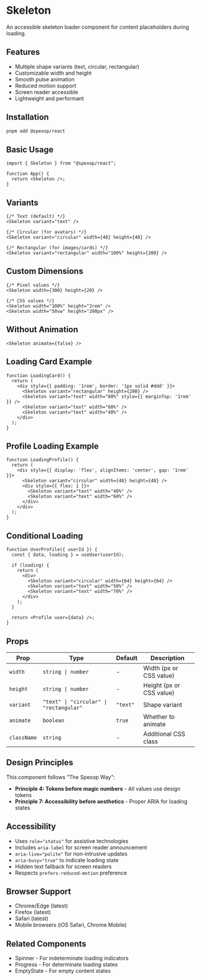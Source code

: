 # Skeleton

An accessible skeleton loader component for content placeholders during loading.

## Features

- Multiple shape variants (text, circular, rectangular)
- Customizable width and height
- Smooth pulse animation
- Reduced motion support
- Screen reader accessible
- Lightweight and performant

## Installation

```bash
pnpm add @spexop/react
```

## Basic Usage

```tsx
import { Skeleton } from "@spexop/react";

function App() {
  return <Skeleton />;
}
```

## Variants

```tsx
{/* Text (default) */}
<Skeleton variant="text" />

{/* Circular (for avatars) */}
<Skeleton variant="circular" width={48} height={48} />

{/* Rectangular (for images/cards) */}
<Skeleton variant="rectangular" width="100%" height={200} />
```

## Custom Dimensions

```tsx
{/* Pixel values */}
<Skeleton width={300} height={20} />

{/* CSS values */}
<Skeleton width="100%" height="2rem" />
<Skeleton width="50vw" height="200px" />
```

## Without Animation

```tsx
<Skeleton animate={false} />
```

## Loading Card Example

```tsx
function LoadingCard() {
  return (
    <div style={{ padding: '1rem', border: '1px solid #ddd' }}>
      <Skeleton variant="rectangular" height={200} />
      <Skeleton variant="text" width="80%" style={{ marginTop: '1rem' }} />
      <Skeleton variant="text" width="60%" />
      <Skeleton variant="text" width="40%" />
    </div>
  );
}
```

## Profile Loading Example

```tsx
function LoadingProfile() {
  return (
    <div style={{ display: 'flex', alignItems: 'center', gap: '1rem' }}>
      <Skeleton variant="circular" width={48} height={48} />
      <div style={{ flex: 1 }}>
        <Skeleton variant="text" width="40%" />
        <Skeleton variant="text" width="60%" />
      </div>
    </div>
  );
}
```

## Conditional Loading

```tsx
function UserProfile({ userId }) {
  const { data, loading } = useUser(userId);

  if (loading) {
    return (
      <div>
        <Skeleton variant="circular" width={64} height={64} />
        <Skeleton variant="text" width="50%" />
        <Skeleton variant="text" width="70%" />
      </div>
    );
  }

  return <Profile user={data} />;
}
```

## Props

| Prop | Type | Default | Description |
|------|------|---------|-------------|
| `width` | `string \| number` | - | Width (px or CSS value) |
| `height` | `string \| number` | - | Height (px or CSS value) |
| `variant` | `"text" \| "circular" \| "rectangular"` | `"text"` | Shape variant |
| `animate` | `boolean` | `true` | Whether to animate |
| `className` | `string` | - | Additional CSS class |

## Design Principles

This component follows "The Spexop Way":

- **Principle 4: Tokens before magic numbers** - All values use design tokens
- **Principle 7: Accessibility before aesthetics** - Proper ARIA for loading states

## Accessibility

- Uses `role="status"` for assistive technologies
- Includes `aria-label` for screen reader announcement
- `aria-live="polite"` for non-intrusive updates
- `aria-busy="true"` to indicate loading state
- Hidden text fallback for screen readers
- Respects `prefers-reduced-motion` preference

## Browser Support

- Chrome/Edge (latest)
- Firefox (latest)
- Safari (latest)
- Mobile browsers (iOS Safari, Chrome Mobile)

## Related Components

- Spinner - For indeterminate loading indicators
- Progress - For determinate loading states
- EmptyState - For empty content states

